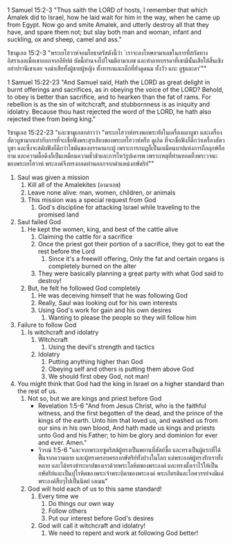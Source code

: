 1 Samuel 15:2-3 "Thus saith the LORD of hosts, I remember that which Amalek did to Israel, how he laid wait for him in the way, when he came up from Egypt. Now go and smite Amalek, and utterly destroy all that they have, and spare them not; but slay both man and woman, infant and suckling, ox and sheep, camel and ass."

1ซามูเอล 15:2-3 "พระเยโฮวาห์จอมโยธาตรัสดังนี้ว่า `เราจะลงโทษอามาเลขในการที่สกัดทางอิสราเอลเมื่อเขาออกจากอียิปต์ บัดนี้ท่านจงไปโจมตีอามาเลข และทำลายบรรดาที่เขามีนั้นเสียให้สิ้นเชิง อย่าปรานีเขาเลย จงฆ่าเสียทั้งผู้ชายผู้หญิง ทั้งทารกและเด็กที่ยังดูดนม ทั้งวัว แกะ อูฐและลา'""

1 Samuel 15:22-23 "And Samuel said, Hath the LORD as great delight in burnt offerings and sacrifices, as in obeying the voice of the LORD? Behold, to obey is better than sacrifice, and to hearken than the fat of rams. For rebellion is as the sin of witchcraft, and stubbornness is as iniquity and idolatry. Because thou hast rejected the word of the LORD, he hath also rejected thee from being king."

1ซามูเอล 15:22-23 "และซามูเอลกล่าวว่า "พระเยโฮวาห์ทรงพอพระทัยในเครื่องเผาบูชา และเครื่องสัตวบูชามากเท่ากับการที่จะเชื่อฟังพระสุรเสียงของพระเยโฮวาห์หรือ ดูเถิด ที่จะเชื่อฟังก็ดีกว่าเครื่องสัตวบูชา และซึ่งจะสดับฟังก็ดีกว่าไขมันของบรรดาแกะผู้ เพราะการกบฏก็เป็นเหมือนบาปแห่งการถือฤกษ์ถือยาม และความดื้อดึงก็เป็นเหมือนความชั่วช้าและการไหว้รูปเคารพ เพราะเหตุที่ท่านทอดทิ้งพระวจนะของพระเยโฮวาห์ พระองค์จึงทรงถอดท่านออกจากตำแหน่งกษัตริย์""

1. Saul was given a mission
    1. Kill all of the Amalekites (อามาเลข)
    2. Leave none alive: man, women, children, or animals
    3. This mission was a special request from God
        1. God's discipline for attacking Israel while traveling to the promised land
2. Saul failed God
    1. He kept the women, king, and best of the cattle alive
        1. Claiming the cattle for a sacrifice
        2. Once the priest got their portion of a sacrifice, they got to eat the rest before the Lord
            1. Since it's a freewill offering, Only the fat and certain organs is completely burned on the alter
        3. They were basically planning a great party with what God said to destroy!
    2. But, he felt he followed God completely
        1. He was deceiving himself that he was following God
        2. Really, Saul was looking out for his own interests
        3. Using God's work for gain and his own desires
            1. Wanting to please the people so they will follow him
3. Failure to follow God
    1. Is witchcraft and idolatry
        1. Witchcraft
            1. Using the devil's strength and tactics
        2. Idolatry
            1. Putting anything higher than God
            2. Obeying self and others is putting them above God
            3. We should first obey God, not man!
4. You might think that God had the king in Israel on a higher standard than the rest of us.
    1. Not so, but we are kings and priest before God
        - Revelation 1:5-6 "And from Jesus Christ, who is the faithful witness, and the first begotten of the dead, and the prince of the kings of the earth. Unto him that loved us, and washed us from our sins in his own blood, And hath made us kings and priests unto God and his Father; to him be glory and dominion for ever and ever. Amen."
        - วิวรณ์ 1:5-6 "และจากพระเยซูคริสต์ผู้ทรงเป็นพยานที่สัตย์ซื่อ และทรงเป็นผู้แรกที่ได้ฟื้นจากความตาย และผู้ทรงครอบครองกษัตริย์ทั้งปวงในโลก แด่พระองค์ผู้ทรงรักเราทั้งหลาย และได้ทรงชำระบาปของเราด้วยพระโลหิตของพระองค์ และทรงตั้งเราไว้ให้เป็นกษัตริย์และเป็นปุโรหิตของพระเจ้าพระบิดาของพระองค์ พระเกียรติและไอศวรรย์จงมีแด่พระองค์สืบๆไปเป็นนิตย์ เอเมน"
    2. God will hold each of us to this same standard!
        1. Every time we
            1. Do things our own way
            2. Follow others
            3. Put our interest before God's desires
        2. God will call it witchcraft and idolatry!
            1. We need to repent and work at following God better!